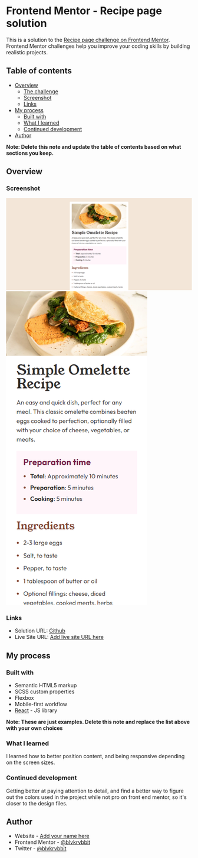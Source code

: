 # Frontend Mentor - Recipe page solution

This is a solution to the [Recipe page challenge on Frontend Mentor](https://www.frontendmentor.io/challenges/recipe-page-KiTsR8QQKm). Frontend Mentor challenges help you improve your coding skills by building realistic projects.

## Table of contents

- [Overview](#overview)
  - [The challenge](#the-challenge)
  - [Screenshot](#screenshot)
  - [Links](#links)
- [My process](#my-process)
  - [Built with](#built-with)
  - [What I learned](#what-i-learned)
  - [Continued development](#continued-development)
- [Author](#author)

**Note: Delete this note and update the table of contents based on what sections you keep.**

## Overview

### Screenshot

![](./desktop-screenshot.png)
![](./mobile-screenshot.png)

### Links

- Solution URL: [Github](https://github.com/blvkrvbbit/recipe-page)
- Live Site URL: [Add live site URL here](https://your-live-site-url.com)

## My process

### Built with

- Semantic HTML5 markup
- SCSS custom properties
- Flexbox
- Mobile-first workflow
- [React](https://reactjs.org/) - JS library

**Note: These are just examples. Delete this note and replace the list above with your own choices**

### What I learned

I learned how to better position content, and being responsive depending on the screen sizes.

### Continued development

Getting better at paying attention to detail, and find a better way to figure out the colors used in the project while not pro on front end mentor, so it's closer to the design files.

## Author

- Website - [Add your name here](https://www.your-site.com)
- Frontend Mentor - [@blvkrvbbit](https://www.frontendmentor.io/profile/blvkrvbbit)
- Twitter - [@blvkrvbbit](https://www.twitter.com/blvkrvbbit)

